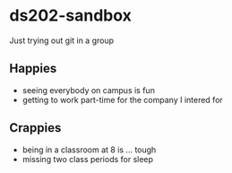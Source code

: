 # ds202-sandbox
Just trying out git in a group



## Happies

- seeing everybody on campus is fun
- getting to work part-time for the company I intered for

## Crappies

- being in a classroom at 8 is ... tough
- missing two class periods for sleep
